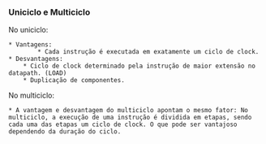 ### Uniciclo e Multiciclo

No uniciclo:

	* Vantagens:
        	* Cada instrução é executada em exatamente um ciclo de clock.
	* Desvantagens:
		* Ciclo de clock determinado pela instrução de maior extensão no datapath. (LOAD)
		* Duplicação de componentes.

No multiciclo:

	* A vantagem e desvantagem do multiciclo apontam o mesmo fator: No multiciclo, a execução de uma instrução é dividida em etapas, sendo cada uma das etapas um ciclo de clock. O que pode ser vantajoso dependendo da duração do ciclo.
